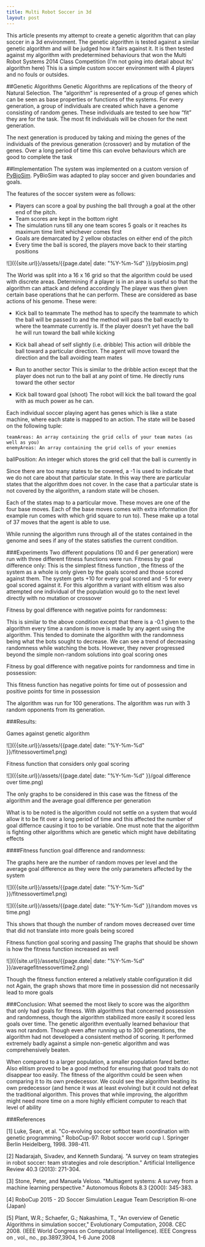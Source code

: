 ```yaml
---
title: Multi Robot Soccer in 3d
layout: post
---
```


This article presents my attempt to create a genetic algorithm that can play soccer in a 3d environment. The genetic algorithm is tested against a similar genetic algorithm and will be judged how it fairs against it. It is then tested against my algorithm with predetermined behaviours that won the Multi Robot Systems 2014 Class Competition (I'm not going into detail about its' algorithm here) This is a simple custom soccer environment with 4 players and no fouls or outsides.


##Genetic Algorithms
Genetic Algorithms are replications of the theory of Natural Selection. The “algorithm” is represented of a group of genes which can be seen as base properties or functions of the systems. 
For every generation, a group of individuals are created which have a genome consisting of random genes. These individuals are tested to see how “fit” they are for the task. The most fit individuals will be chosen for the next generation. 

The next generation is produced by taking and mixing the genes of the individuals of the previous generation (crossover) and by mutation of the genes. Over a long period of time this can evolve behaviours which are good to complete the task

##Implementation 
The system was implemented on a custom version of [PyBioSim](http://multiagent.gatech.edu/PyBioSim). PyBioSim was adapted to play soccer and given boundaries and goals. 

The features of the soccer system were as follows:

* Players can score a goal by pushing the ball through a goal at the other end of the pitch.
* Team scores are kept in the bottom right
* The simulation runs till any one team scores 5 goals or it reaches its maximum time limit whichever comes first
* Goals are demarcated by 2 yellow obstacles on either end of the pitch
* Every time the ball is scored, the players move back to their starting positions


![]({{site.url}}/assets/{{page.date| date: "%Y-%m-%d" }}/pybiosim.png)

The World was split into a 16 x 16 grid so that the algorithm could be used with discrete areas. Determining if a player is in an area is useful so that the algorithm can attack and defend accordingly The player was then given certain base operations that he can perform. These are considered as base actions of his genome. These were:

* Kick ball to teammate 
The method has to specify the teammate to which the ball will be passed to and the method will pass the ball exactly to where the teammate currently is. If the player doesn’t yet have the ball he will run toward the ball while kicking
        
* Kick ball ahead of self slightly (i.e. dribble)
This action will dribble the ball toward a particular direction. The agent will move toward the direction and the ball avoiding team mates

* Run to another sector
This is similar to the dribble action except that the player does not run to the ball at any point of time. He directly runs toward the other sector

* Kick ball toward goal (shoot)
The robot will kick the ball toward the goal with as much power as he can.

Each individual soccer playing agent has genes which is like a state machine, where each state is mapped to an action.  The state will be based on the following tuple:

	teamAreas: An array containing the grid cells of your team mates (as well as you)
	enemyAreas: An array containing the grid cells of your enemies

ballPosition: An integer which stores the grid cell that the ball is currently in

Since there are too many states to be covered, a -1 is used to indicate that we do not care about that particular state. In this way there are particular states that the algorithm does not cover. In the case that a particular state is not covered by the algorithm, a random state will be chosen. 

Each of the states map to a particular move. These moves are one of the four base moves. Each of the base moves comes with extra information (for example run comes with which grid square to run to). These make up a total of 37 moves that the agent is able to use. 

While running the algorithm runs through all of the states contained in the genome and sees if any of the states satisfies the current condition. 


###Experiments
Two different populations (10 and 6 per generation)  were run with three different fitness functions were run. 
Fitness by goal difference only: This is the simplest fitness function , the fitness of the system as a whole is only given by the goals scored and those scored against them. The system gets +10 for every goal scored and -5 for every goal scored against it. For this algorithm a variant with elitism was also attempted one individual of the population would go to the next level directly with no mutation or crossover

Fitness by goal difference with negative points for randomness: 


This is similar to the above condition except that there is a -0.1 given to the algorithm every time a random is move is made by any agent using the algorithm. This tended to dominate the algorithm with the randomness being what the bots sought to decrease. We can see a trend of decreasing randomness while watching the bots. However, they never progressed beyond the simple non-random solutions into goal scoring ones

Fitness by goal difference with negative points for randomness and time in possession:

This fitness function has negative points for time out of possession and positive points for time in  possession

The algorithm was run for 100 generations. The algorithm was run with 3 random opponents from its generation. 


###Results:

Games against genetic algorithm

![]({{site.url}}/assets/{{page.date| date: "%Y-%m-%d" }}/fitnessovertime1.png)

Fitness function that considers only goal scoring

![]({{site.url}}/assets/{{page.date| date: "%Y-%m-%d" }}/goal difference over time.png)

The only graphs to be considered in this case was the fitness of the algorithm and the average goal difference per generation

What is to be noted is the algorithm could not settle on a system that would allow it to be fit over a long period of time and this affected the number of goal differnce causing it too to be variable. One must note that the algorithm is fighting other algorithms which are genetic which might have debilitating effects

####Fitness function goal difference and randomness:

The graphs here are the number of random moves per level and the average goal difference as they were the only parameters affected by the system

![]({{site.url}}/assets/{{page.date| date: "%Y-%m-%d" }}/fitnessovertime1.png)

![]({{site.url}}/assets/{{page.date| date: "%Y-%m-%d" }}/random moves vs time.png)


This shows that though the number of random moves decreased over time that did not translate into more goals being scored


Fitness function goal scoring and passing
The graphs that should be shown is how the fitness function increased as well 

![]({{site.url}}/assets/{{page.date| date: "%Y-%m-%d" }}/averagefitnessovertime2.png)

Though the fitness function entered a relatively stable configuration it did not Again, the graph shows that more time in possession did not necessarily lead to more goals

###Conclusion:
What seemed the most likely to score was the algorithm that only had goals for fitness. With algorithms that concerned possession and randomness, though the algorithm stabilized more easily it scored less goals over time. The genetic algorithm eventually learned behaviour that was not random. Though even after running up to 300 generations, the algorithm had not developed a consistent method of scoring. It performed extremely badly against a simple non-genetic algorithm and was comprehensively beaten. 

When compared to a larger population, a smaller population fared better. Also elitism proved to be a good method for ensuring that good traits do not disappear too easily. The fitness of the algorithm could be seen when comparing it to its own predecessor. We could see the algorithm beating its own predecessor (and hence it was at least evolving) but it could not defeat the traditional algorithm. This proves that while improving, the algorithm might need more time on a more highly efficient computer to reach that level of ability

###References

[1] Luke, Sean, et al. "Co-evolving soccer softbot team coordination with genetic programming." RoboCup-97: Robot soccer world cup I. Springer Berlin Heidelberg, 1998. 398-411.

[2] Nadarajah, Sivadev, and Kenneth Sundaraj. "A survey on team strategies in robot soccer: team strategies and role description." Artificial Intelligence Review 40.3 (2013): 271-304.

[3] Stone, Peter, and Manuela Veloso. "Multiagent systems: A survey from a machine learning perspective." Autonomous Robots 8.3 (2000): 345-383.

[4] RoboCup 2015 - 2D Soccer Simulation League Team Description Ri-one (Japan)

[5] Plant, W.R.; Schaefer, G.; Nakashima, T., "An overview of Genetic Algorithms in simulation soccer," Evolutionary Computation, 2008. CEC 2008. (IEEE World Congress on Computational Intelligence). IEEE Congress on , vol., no., pp.3897,3904, 1-6 June 2008
